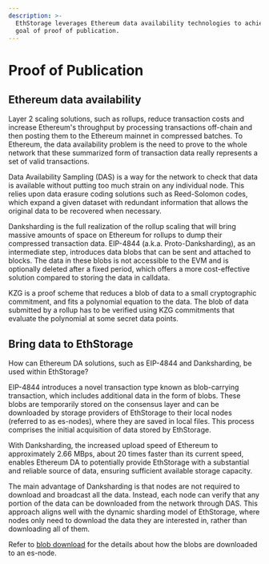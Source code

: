 ```yaml
---
description: >-
  EthStorage leverages Ethereum data availability technologies to achieve the
  goal of proof of publication.
---
```


# Proof of Publication

## Ethereum data availability

Layer 2 scaling solutions, such as rollups, reduce transaction costs and increase Ethereum's throughput by processing transactions off-chain and then posting them to the Ethereum mainnet in compressed batches. To Ethereum, the data availability problem is the need to prove to the whole network that these summarized form of transaction data really represents a set of valid transactions.

Data Availability Sampling (DAS) is a way for the network to check that data is available without putting too much strain on any individual node. This relies upon data erasure coding solutions such as Reed-Solomon codes, which expand a given dataset with redundant information that allows the original data to be recovered when necessary.

Danksharding is the full realization of the rollup scaling that will bring massive amounts of space on Ethereum for rollups to dump their compressed transaction data. EIP-4844 (a.k.a. Proto-Danksharding), as an intermediate step, introduces data blobs that can be sent and attached to blocks. The data in these blobs is not accessible to the EVM and is optionally deleted after a fixed period, which offers a more cost-effective solution compared to storing the data in calldata.

KZG is a proof scheme that reduces a blob of data to a small cryptographic commitment, and fits a polynomial equation to the data. The blob of data submitted by a rollup has to be verified using KZG commitments that evaluate the polynomial at some secret data points.

## Bring data to EthStorage

How can Ethereum DA solutions, such as EIP-4844 and Danksharding, be used within EthStorage?

EIP-4844 introduces a novel transaction type known as blob-carrying transaction, which includes additional data in the form of blobs. These blobs are temporarily stored on the consensus layer and can be downloaded by storage providers of EthStorage to their local nodes (referred to as es-nodes), where they are saved in local files. This process comprises the initial acquisition of data stored by EthStorage.

With Danksharding, the increased upload speed of Ethereum to approximately 2.66 MBps, about 20 times faster than its current speed, enables Ethereum DA to potentially provide EthStorage with a substantial and reliable source of data, ensuring sufficient available storage capacity.

The main advantage of Danksharding is that nodes are not required to download and broadcast all the data. Instead, each node can verify that any portion of the data can be downloaded from the network through DAS. This approach aligns well with the dynamic sharding model of EthStorage, where nodes only need to download the data they are interested in, rather than downloading all of them.

Refer to [blob download](/es-node/blob-download.md) for the details about how the blobs are downloaded to an es-node.

